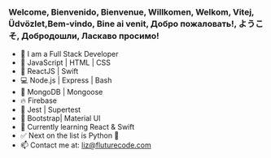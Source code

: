 ### Welcome, Bienvenido, Bienvenue, Willkomen, Welkom, Vitej, Üdvözlet,Bem-vindo, Bine ai venit, Добро пожаловать!, ようこそ, Добродошли, Ласкаво просимо!

- 💪   I am a Full Stack Developer
- 👾  JavaScript | HTML | CSS
- 🐒  ReactJS | Swift
- 💻  Node.js | Express | Bash
- 🦊  MongoDB | Mongoose
- 🔥  Firebase
- 🚀  Jest | Supertest
- 🌷  Bootstrap| Material UI
- 🍎  Currently learning React & Swift
- ✅  Next on the list is Python 🐍
- 📫  Contact me at: liz@fluturecode.com
